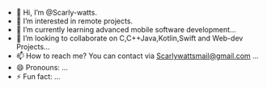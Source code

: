 - 👋 Hi, I’m @Scarly-watts.
- 👀 I’m interested in remote projects.
- 🌱 I’m currently learning advanced mobile software development...
- 💞️ I’m looking to collaborate on C,C++Java,Kotlin,Swift and Web-dev Projects...
- 📫 How to reach me? You can contact via Scarlywattsmail@gmail.com ...
- 😄 Pronouns: ...
- ⚡ Fun fact: ...

<!---
Scarly-watts/Scarly-watts is a ✨ special ✨ repository because its `README.md` (this file) appears on your GitHub profile.
You can click the Preview link to take a look at your changes.
--->
